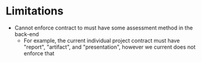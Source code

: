 # Limitations

- Cannot enforce contract to must have some assessment method in the back-end
  - For example, the current individual project contract must have "report", "artifact", and "presentation", however we current does not enforce that
